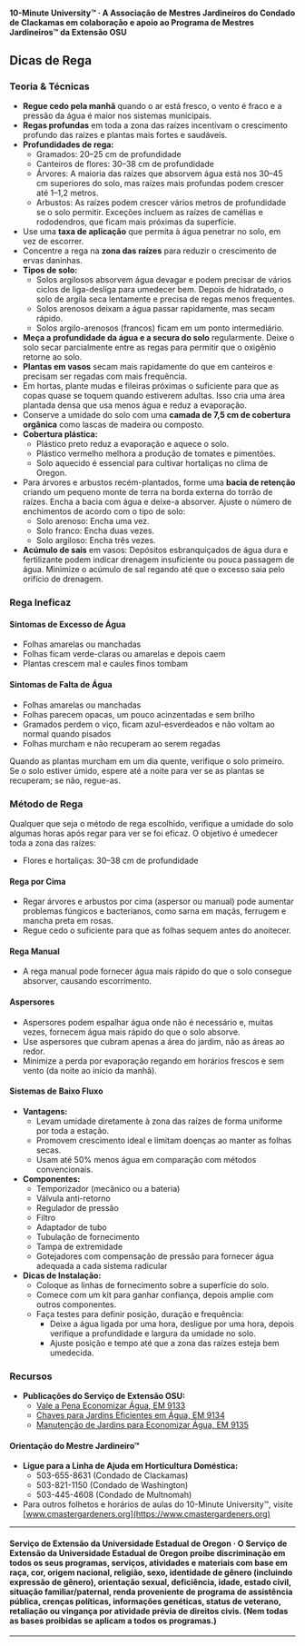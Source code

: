 #### 10-Minute University™ · A Associação de Mestres Jardineiros do Condado de Clackamas em colaboração e apoio ao Programa de Mestres Jardineiros™ da Extensão OSU

## Dicas de Rega

### Teoria & Técnicas

- **Regue cedo pela manhã** quando o ar está fresco, o vento é fraco e a pressão da água é maior nos sistemas municipais.
- **Regas profundas** em toda a zona das raízes incentivam o crescimento profundo das raízes e plantas mais fortes e saudáveis.
- **Profundidades de rega:**
  - Gramados: 20–25 cm de profundidade
  - Canteiros de flores: 30–38 cm de profundidade
  - Árvores: A maioria das raízes que absorvem água está nos 30–45 cm superiores do solo, mas raízes mais profundas podem crescer até 1–1,2 metros.
  - Arbustos: As raízes podem crescer vários metros de profundidade se o solo permitir. Exceções incluem as raízes de camélias e rododendros, que ficam mais próximas da superfície.
- Use uma **taxa de aplicação** que permita à água penetrar no solo, em vez de escorrer.
- Concentre a rega na **zona das raízes** para reduzir o crescimento de ervas daninhas.
- **Tipos de solo:**
  - Solos argilosos absorvem água devagar e podem precisar de vários ciclos de liga-desliga para umedecer bem. Depois de hidratado, o solo de argila seca lentamente e precisa de regas menos frequentes.
  - Solos arenosos deixam a água passar rapidamente, mas secam rápido.
  - Solos argilo-arenosos (francos) ficam em um ponto intermediário.
- **Meça a profundidade da água e a secura do solo** regularmente. Deixe o solo secar parcialmente entre as regas para permitir que o oxigênio retorne ao solo.
- **Plantas em vasos** secam mais rapidamente do que em canteiros e precisam ser regadas com mais frequência.
- Em hortas, plante mudas e fileiras próximas o suficiente para que as copas quase se toquem quando estiverem adultas. Isso cria uma área plantada densa que usa menos água e reduz a evaporação.
- Conserve a umidade do solo com uma **camada de 7,5 cm de cobertura orgânica** como lascas de madeira ou composto.
- **Cobertura plástica:**
  - Plástico preto reduz a evaporação e aquece o solo.
  - Plástico vermelho melhora a produção de tomates e pimentões.
  - Solo aquecido é essencial para cultivar hortaliças no clima de Oregon.
- Para árvores e arbustos recém-plantados, forme uma **bacia de retenção** criando um pequeno monte de terra na borda externa do torrão de raízes. Encha a bacia com água e deixe-a absorver. Ajuste o número de enchimentos de acordo com o tipo de solo:
  - Solo arenoso: Encha uma vez.
  - Solo franco: Encha duas vezes.
  - Solo argiloso: Encha três vezes.
- **Acúmulo de sais** em vasos: Depósitos esbranquiçados de água dura e fertilizante podem indicar drenagem insuficiente ou pouca passagem de água. Minimize o acúmulo de sal regando até que o excesso saia pelo orifício de drenagem.

### Rega Ineficaz

#### Sintomas de Excesso de Água

- Folhas amarelas ou manchadas
- Folhas ficam verde-claras ou amarelas e depois caem
- Plantas crescem mal e caules finos tombam

#### Sintomas de Falta de Água

- Folhas amarelas ou manchadas
- Folhas parecem opacas, um pouco acinzentadas e sem brilho
- Gramados perdem o viço, ficam azul-esverdeados e não voltam ao normal quando pisados
- Folhas murcham e não recuperam ao serem regadas

Quando as plantas murcham em um dia quente, verifique o solo primeiro. Se o solo estiver úmido, espere até a noite para ver se as plantas se recuperam; se não, regue-as.

### Método de Rega

Qualquer que seja o método de rega escolhido, verifique a umidade do solo algumas horas após regar para ver se foi eficaz. O objetivo é umedecer toda a zona das raízes:

- Flores e hortaliças: 30–38 cm de profundidade

#### Rega por Cima

- Regar árvores e arbustos por cima (aspersor ou manual) pode aumentar problemas fúngicos e bacterianos, como sarna em maçãs, ferrugem e mancha preta em rosas.
- Regue cedo o suficiente para que as folhas sequem antes do anoitecer.

#### Rega Manual

- A rega manual pode fornecer água mais rápido do que o solo consegue absorver, causando escorrimento.

#### Aspersores

- Aspersores podem espalhar água onde não é necessário e, muitas vezes, fornecem água mais rápido do que o solo absorve.
- Use aspersores que cubram apenas a área do jardim, não as áreas ao redor.
- Minimize a perda por evaporação regando em horários frescos e sem vento (da noite ao início da manhã).

#### Sistemas de Baixo Fluxo

- **Vantagens:**
  - Levam umidade diretamente à zona das raízes de forma uniforme por toda a estação.
  - Promovem crescimento ideal e limitam doenças ao manter as folhas secas.
  - Usam até 50% menos água em comparação com métodos convencionais.
- **Componentes:**
  - Temporizador (mecânico ou a bateria)
  - Válvula anti-retorno
  - Regulador de pressão
  - Filtro
  - Adaptador de tubo
  - Tubulação de fornecimento
  - Tampa de extremidade
  - Gotejadores com compensação de pressão para fornecer água adequada a cada sistema radicular
- **Dicas de Instalação:**
  - Coloque as linhas de fornecimento sobre a superfície do solo.
  - Comece com um kit para ganhar confiança, depois amplie com outros componentes.
  - Faça testes para definir posição, duração e frequência:
    - Deixe a água ligada por uma hora, desligue por uma hora, depois verifique a profundidade e largura da umidade no solo.
    - Ajuste posição e tempo até que a zona das raízes esteja bem umedecida.

### Recursos

- **Publicações do Serviço de Extensão OSU:**
  - [Vale a Pena Economizar Água, EM 9133](https://catalog.extension.oregonstate.edu/)
  - [Chaves para Jardins Eficientes em Água, EM 9134](https://catalog.extension.oregonstate.edu/)
  - [Manutenção de Jardins para Economizar Água, EM 9135](https://catalog.extension.oregonstate.edu/)

#### Orientação do Mestre Jardineiro™

- **Ligue para a Linha de Ajuda em Horticultura Doméstica:**
  - 503-655-8631 (Condado de Clackamas)
  - 503-821-1150 (Condado de Washington)
  - 503-445-4608 (Condado de Multnomah)
- Para outros folhetos e horários de aulas do 10-Minute University™, visite [www.cmastergardeners.org](https://www.cmastergardeners.org)

---

#### Serviço de Extensão da Universidade Estadual de Oregon · O Serviço de Extensão da Universidade Estadual de Oregon proíbe discriminação em todos os seus programas, serviços, atividades e materiais com base em raça, cor, origem nacional, religião, sexo, identidade de gênero (incluindo expressão de gênero), orientação sexual, deficiência, idade, estado civil, situação familiar/paternal, renda proveniente de programa de assistência pública, crenças políticas, informações genéticas, status de veterano, retaliação ou vingança por atividade prévia de direitos civis. (Nem todas as bases proibidas se aplicam a todos os programas.)
---
